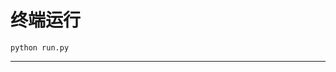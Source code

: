 # 终端运行

```shell
python run.py
```
********************************************************************************************************************************************************************************************************************************************************************************************************************************************************************************************************************************************************************************************************************************************************************************************************************************************************************************************************************************************************************************************************************************************************************************************************************************************